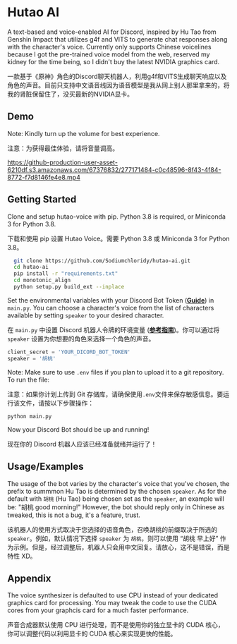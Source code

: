 
# Hutao AI
A text-based and voice-enabled AI for Discord, inspired by Hu Tao from Genshin Impact that utilizes g4f and VITS to generate chat responses along with the character's voice. Currently only supports Chinese voicelines because I got the pre-trained voice model from the web, reserved my kidney for the time being, so I didn't buy the latest NVIDIA graphics card.

一款基于《原神》角色的Discord聊天机器人，利用g4f和VITS生成聊天响应以及角色的声音。目前只支持中文语音线因为语音模型是我从网上别人那里拿来的，将我的肾脏保留住了，没买最新的NVIDIA显卡。

## Demo

Note: Kindly turn up the volume for best experience.

注意：为获得最佳体验，请将音量调高。


https://github-production-user-asset-6210df.s3.amazonaws.com/67376832/277171484-c0c48596-8f43-4f84-8772-f7d8146fe4e8.mp4

## Getting Started

Clone and setup hutao-voice with pip. Python 3.8 is required, or Miniconda 3 for Python 3.8.

下载和使用 pip 设置 Hutao Voice。需要 Python 3.8 或 Miniconda 3 for Python 3.8。


```bash
  git clone https://github.com/Sodiumchloridy/hutao-ai.git
  cd hutao-ai
  pip install -r "requirements.txt"
  cd monotonic_align
  python setup.py build_ext --inplace
```

Set the environmental variables with your Discord Bot Token (**[Guide](https://discordjs.guide/preparations/setting-up-a-bot-application.html#creating-your-bot)**) in `main.py`. You can choose a character's voice from the list of characters available by setting `speaker` to your desired character.

在 `main.py` 中设置 Discord 机器人令牌的环境变量 (**[参考指南](https://discordjs.guide/preparations/setting-up-a-bot-application.html#creating-your-bot)**)。你可以通过将 `speaker` 设置为你想要的角色来选择一个角色的声音。

```javascript
client_secret = 'YOUR_DICORD_BOT_TOKEN'
speaker = '胡桃'
```

Note: Make sure to use `.env` files if you plan to upload it to a git repository. To run the file:

注意：如果你计划上传到 Git 存储库，请确保使用`.env`文件来保存敏感信息。要运行该文件，请按以下步骤操作：

`python main.py`

Now your Discord Bot should be up and running!

现在你的 Discord 机器人应该已经准备就绪并运行了！
## Usage/Examples

The usage of the bot varies by the character's voice that you've chosen, the prefix to summmon Hu Tao is determined by the chosen `speaker`. As for the default with `胡桃` (Hu Tao) being chosen set as the `speaker`, an example will be: "胡桃 good morning!" However, the bot should reply only in Chinese as tweaked, this is not a bug, it's a feature, trust.

该机器人的使用方式取决于您选择的语音角色，召唤胡桃的前缀取决于所选的 `speaker`。例如，默认情况下选择 `speaker` 为 `胡桃`，则可以使用 “胡桃 早上好” 作为示例。但是，经过调整后，机器人只会用中文回复。请放心，这不是错误，而是特性 XD。

## Appendix

The voice synthesizer is defaulted to use CPU instead of your dedicated graphics card for processing. You may tweak the code to use the CUDA cores from your graphcis card for a much faster performance.

声音合成器默认使用 CPU 进行处理，而不是使用你的独立显卡的 CUDA 核心，你可以调整代码以利用显卡的 CUDA 核心来实现更快的性能。
